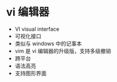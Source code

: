 # vi 编辑器

- VI visual interface
- 可视化接口
- 类似与 windows 中的记事本
- vim 是 vi 编辑器的升级版，支持多级撤销
- 跨平台
- 语法高亮
- 支持图形界面
